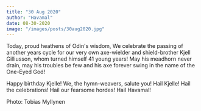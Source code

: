 ```yaml
---
title: "30 Aug 2020"
author: "Havamal"
date: 08-30-2020
image: "/images/posts/30aug2020.jpg"
---
```


Today, proud heathens of Odin's wisdom, We celebrate the passing of another years cycle for our very own axe-wielder and shield-brother Kjell Gilliusson, whom turned himself 41 young years!
May his meadhorn never drain, may his troubles be few and his axe forever swing in the name of the One-Eyed God!

Happy birthday Kjelle! We, the hymn-weavers, salute you! Hail Kjelle! Hail the celebrations! Hail our fearsome hordes! Hail Havamal!

Photo: Tobias Myllynen